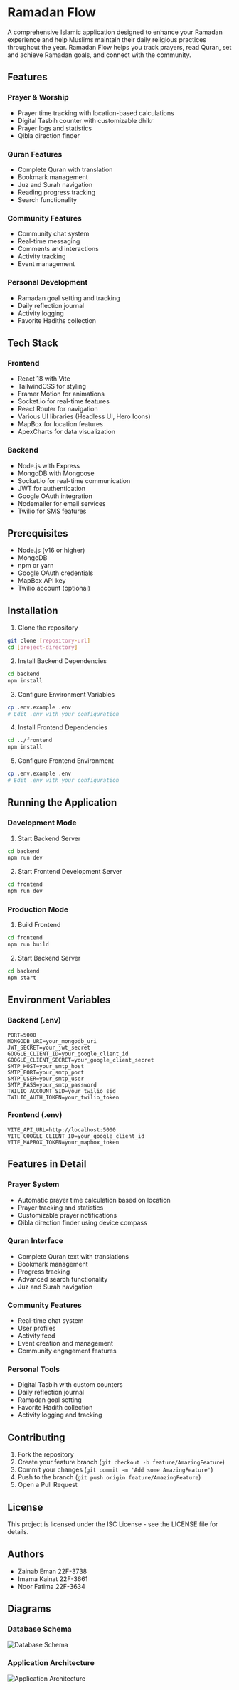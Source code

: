 # Ramadan Flow

A comprehensive Islamic application designed to enhance your Ramadan experience and help Muslims maintain their daily religious practices throughout the year. Ramadan Flow helps you track prayers, read Quran, set and achieve Ramadan goals, and connect with the community.

## Features

### Prayer & Worship
- Prayer time tracking with location-based calculations
- Digital Tasbih counter with customizable dhikr
- Prayer logs and statistics
- Qibla direction finder

### Quran Features
- Complete Quran with translation
- Bookmark management
- Juz and Surah navigation
- Reading progress tracking
- Search functionality

### Community Features
- Community chat system
- Real-time messaging
- Comments and interactions
- Activity tracking
- Event management

### Personal Development
- Ramadan goal setting and tracking
- Daily reflection journal
- Activity logging
- Favorite Hadiths collection

## Tech Stack

### Frontend
- React 18 with Vite
- TailwindCSS for styling
- Framer Motion for animations
- Socket.io for real-time features
- React Router for navigation
- Various UI libraries (Headless UI, Hero Icons)
- MapBox for location features
- ApexCharts for data visualization

### Backend
- Node.js with Express
- MongoDB with Mongoose
- Socket.io for real-time communication
- JWT for authentication
- Google OAuth integration
- Nodemailer for email services
- Twilio for SMS features

## Prerequisites

- Node.js (v16 or higher)
- MongoDB
- npm or yarn
- Google OAuth credentials
- MapBox API key
- Twilio account (optional)

## Installation

1. Clone the repository
```bash
git clone [repository-url]
cd [project-directory]
```

2. Install Backend Dependencies
```bash
cd backend
npm install
```

3. Configure Environment Variables
```bash
cp .env.example .env
# Edit .env with your configuration
```

4. Install Frontend Dependencies
```bash
cd ../frontend
npm install
```

5. Configure Frontend Environment
```bash
cp .env.example .env
# Edit .env with your configuration
```

## Running the Application

### Development Mode

1. Start Backend Server
```bash
cd backend
npm run dev
```

2. Start Frontend Development Server
```bash
cd frontend
npm run dev
```

### Production Mode

1. Build Frontend
```bash
cd frontend
npm run build
```

2. Start Backend Server
```bash
cd backend
npm start
```

## Environment Variables

### Backend (.env)
```
PORT=5000
MONGODB_URI=your_mongodb_uri
JWT_SECRET=your_jwt_secret
GOOGLE_CLIENT_ID=your_google_client_id
GOOGLE_CLIENT_SECRET=your_google_client_secret
SMTP_HOST=your_smtp_host
SMTP_PORT=your_smtp_port
SMTP_USER=your_smtp_user
SMTP_PASS=your_smtp_password
TWILIO_ACCOUNT_SID=your_twilio_sid
TWILIO_AUTH_TOKEN=your_twilio_token
```

### Frontend (.env)
```
VITE_API_URL=http://localhost:5000
VITE_GOOGLE_CLIENT_ID=your_google_client_id
VITE_MAPBOX_TOKEN=your_mapbox_token
```

## Features in Detail

### Prayer System
- Automatic prayer time calculation based on location
- Prayer tracking and statistics
- Customizable prayer notifications
- Qibla direction finder using device compass

### Quran Interface
- Complete Quran text with translations
- Bookmark management
- Progress tracking
- Advanced search functionality
- Juz and Surah navigation

### Community Features
- Real-time chat system
- User profiles
- Activity feed
- Event creation and management
- Community engagement features

### Personal Tools
- Digital Tasbih with custom counters
- Daily reflection journal
- Ramadan goal setting
- Favorite Hadith collection
- Activity logging and tracking

## Contributing

1. Fork the repository
2. Create your feature branch (`git checkout -b feature/AmazingFeature`)
3. Commit your changes (`git commit -m 'Add some AmazingFeature'`)
4. Push to the branch (`git push origin feature/AmazingFeature`)
5. Open a Pull Request

## License

This project is licensed under the ISC License - see the LICENSE file for details.

## Authors

- Zainab Eman 22F-3738
- Imama Kainat 22F-3661
- Noor Fatima 22F-3634


## Diagrams

### Database Schema
![Database Schema](docs/images/database-schema.png)

### Application Architecture
![Application Architecture](docs/images/application-architecture.png)

